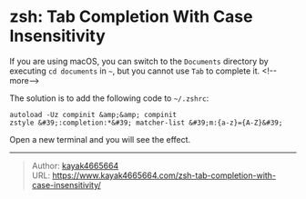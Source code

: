 # zsh: Tab Completion With Case Insensitivity

If you are using macOS, you can switch to the `Documents` directory by executing `cd documents` in `~`, but you cannot use `Tab` to complete it.
&lt;!--more--&gt;

The solution is to add the following code to `~/.zshrc`:
```shell
autoload -Uz compinit &amp;&amp; compinit
zstyle &#39;:completion:*&#39; matcher-list &#39;m:{a-z}={A-Z}&#39;
```

Open a new terminal and you will see the effect.

---

> Author: [kayak4665664](https://github.com/kayak4665664)  
> URL: https://www.kayak4665664.com/zsh-tab-completion-with-case-insensitivity/  

